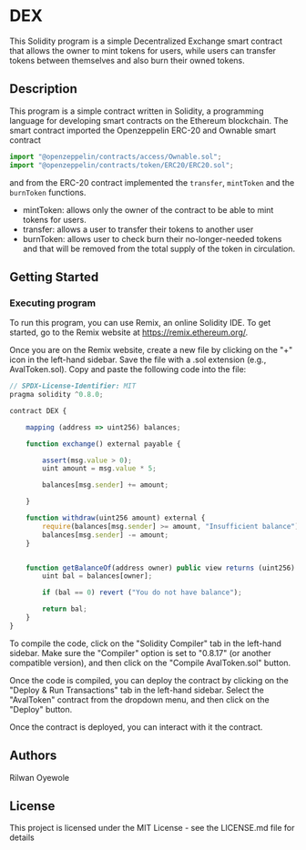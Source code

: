 
# DEX

This Solidity program is a simple Decentralized Exchange smart contract that allows the owner to mint tokens for users, while users can transfer tokens between themselves and also burn their owned tokens.

## Description

This program is a simple contract written in Solidity, a programming language for developing smart contracts on the Ethereum blockchain. The smart contract imported the Openzeppelin ERC-20  and Ownable smart contract
``` javascript
import "@openzeppelin/contracts/access/Ownable.sol";
import "@openzeppelin/contracts/token/ERC20/ERC20.sol";
```
and from the ERC-20 contract implemented the ```transfer```, ```mintToken``` and the ```burnToken``` functions.

- mintToken: allows only the owner of the contract to be able to mint tokens for users.
- transfer: allows a user to transfer their tokens to another user
- burnToken: allows user to check burn their no-longer-needed tokens and that will be removed from the total supply of the token in circulation.

## Getting Started

### Executing program

To run this program, you can use Remix, an online Solidity IDE. To get started, go to the Remix website at https://remix.ethereum.org/.

Once you are on the Remix website, create a new file by clicking on the "+" icon in the left-hand sidebar. Save the file with a .sol extension (e.g., AvalToken.sol). Copy and paste the following code into the file:

```javascript
// SPDX-License-Identifier: MIT
pragma solidity ^0.8.0;

contract DEX {

    mapping (address => uint256) balances;

    function exchange() external payable {

        assert(msg.value > 0);
        uint amount = msg.value * 5;

        balances[msg.sender] += amount;

    }

    function withdraw(uint256 amount) external {
        require(balances[msg.sender] >= amount, "Insufficient balance");
        balances[msg.sender] -= amount;
    }


    function getBalanceOf(address owner) public view returns (uint256) {
        uint bal = balances[owner];

        if (bal == 0) revert ("You do not have balance");

        return bal;
    }
}
```

To compile the code, click on the "Solidity Compiler" tab in the left-hand sidebar. Make sure the "Compiler" option is set to "0.8.17" (or another compatible version), and then click on the "Compile AvalToken.sol" button.

Once the code is compiled, you can deploy the contract by clicking on the "Deploy & Run Transactions" tab in the left-hand sidebar. Select the "AvalToken" contract from the dropdown menu, and then click on the "Deploy" button.

Once the contract is deployed, you can interact with it the contract.

## Authors

Rilwan Oyewole

## License

This project is licensed under the MIT License - see the LICENSE.md file for details

